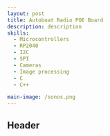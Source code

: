 ```yaml
---
layout: post
title: Autoboat Radio POE Board
description: description
skills: 
  - Microcontrollers
  - RP2040
  - I2C
  - SPI
  - Cameras
  - Image processing
  - C
  - C++

main-image: /sonos.png
---
```


## Header
